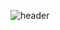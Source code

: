 ![header](https://capsule-render.vercel.app/api?type=Rect&color=auto&customColorList=9&text=Hello!%20I'm%20garam&fontColor=fff&fontSize=60&animation=fadeIn&desc=Front-end%20developer&descAlign=85&descAlignY=82)
